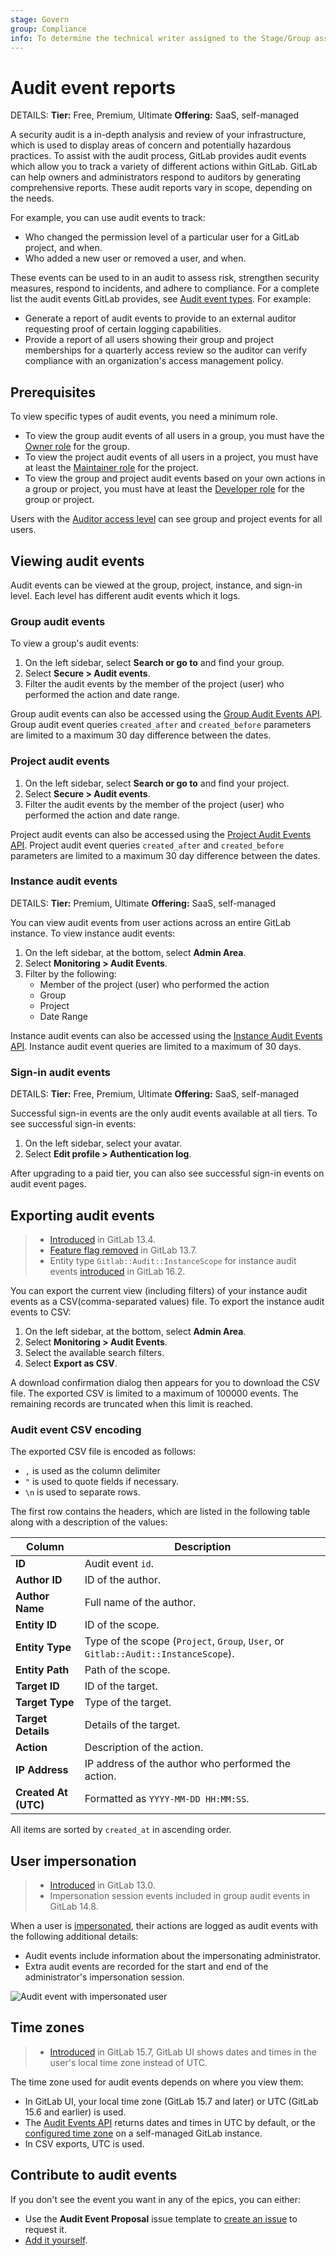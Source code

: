 ```yaml
---
stage: Govern
group: Compliance
info: To determine the technical writer assigned to the Stage/Group associated with this page, see https://handbook.gitlab.com/handbook/product/ux/technical-writing/#assignments
---
```


# Audit event reports

DETAILS:
**Tier:** Free, Premium, Ultimate
**Offering:** SaaS, self-managed

A security audit is a in-depth analysis and review of your infrastructure, which is used to display
areas of concern and potentially hazardous practices. To assist with the audit process, GitLab provides
audit events which allow you to track a variety of different actions within GitLab.
GitLab can help owners and administrators respond to auditors by generating
comprehensive reports. These audit reports vary in scope, depending on the
needs.

For example, you can use audit events to track:

- Who changed the permission level of a particular user for a GitLab project, and when.
- Who added a new user or removed a user, and when.

These events can be used to in an audit to assess risk, strengthen security measures, respond to incidents, and adhere to compliance. For a complete list the audit
events GitLab provides, see [Audit event types](../administration/audit_event_types.md). For example:

- Generate a report of audit events to provide to an external auditor requesting proof of certain logging capabilities.
- Provide a report of all users showing their group and project memberships for a quarterly access review so the auditor can verify compliance with an organization's access management policy.

## Prerequisites

To view specific types of audit events, you need a minimum role.

- To view the group audit events of all users in a group, you must have the [Owner role](../user/permissions.md#roles) for the group.
- To view the project audit events of all users in a project, you must have at least the [Maintainer role](../user/permissions.md#roles) for the project.
- To view the group and project audit events based on your own actions in a group or project, you must have at least the [Developer role](../user/permissions.md#roles)
  for the group or project.

Users with the [Auditor access level](auditor_users.md) can see group and project events for all users.

## Viewing audit events

Audit events can be viewed at the group, project, instance, and sign-in level. Each level has different audit events which it logs.

### Group audit events

To view a group's audit events:

1. On the left sidebar, select **Search or go to** and find your group.
1. Select **Secure > Audit events**.
1. Filter the audit events by the member of the project (user) who performed the action and date range.

Group audit events can also be accessed using the [Group Audit Events API](../api/audit_events.md#group-audit-events). Group audit event queries `created_after` and `created_before` parameters are limited to a maximum 30 day difference between the dates.

### Project audit events

1. On the left sidebar, select **Search or go to** and find your project.
1. Select **Secure > Audit events**.
1. Filter the audit events by the member of the project (user) who performed the action and date range.

Project audit events can also be accessed using the [Project Audit Events API](../api/audit_events.md#project-audit-events). Project audit event queries `created_after` and `created_before` parameters are limited to a maximum 30 day difference between the dates.

### Instance audit events

DETAILS:
**Tier:** Premium, Ultimate
**Offering:** SaaS, self-managed

You can view audit events from user actions across an entire GitLab instance.
To view instance audit events:

1. On the left sidebar, at the bottom, select **Admin Area**.
1. Select **Monitoring > Audit Events**.
1. Filter by the following:
   - Member of the project (user) who performed the action
   - Group
   - Project
   - Date Range

Instance audit events can also be accessed using the [Instance Audit Events API](../api/audit_events.md#instance-audit-events). Instance audit event queries are limited to a maximum of 30 days.

### Sign-in audit events

DETAILS:
**Tier:** Free, Premium, Ultimate
**Offering:** SaaS, self-managed

Successful sign-in events are the only audit events available at all tiers. To see successful sign-in events:

1. On the left sidebar, select your avatar.
1. Select **Edit profile > Authentication log**.

After upgrading to a paid tier, you can also see successful sign-in events on audit event pages.

## Exporting audit events

> - [Introduced](https://gitlab.com/gitlab-org/gitlab/-/issues/1449) in GitLab 13.4.
> - [Feature flag removed](https://gitlab.com/gitlab-org/gitlab/-/issues/285441) in GitLab 13.7.
> - Entity type `Gitlab::Audit::InstanceScope` for instance audit events [introduced](https://gitlab.com/gitlab-org/gitlab/-/issues/418185) in GitLab 16.2.

You can export the current view (including filters) of your instance audit events as a
CSV(comma-separated values) file. To export the instance audit events to CSV:

1. On the left sidebar, at the bottom, select **Admin Area**.
1. Select **Monitoring > Audit Events**.
1. Select the available search filters.
1. Select **Export as CSV**.

A download confirmation dialog then appears for you to download the CSV file. The exported CSV is limited
to a maximum of 100000 events. The remaining records are truncated when this limit is reached.

### Audit event CSV encoding

The exported CSV file is encoded as follows:

- `,` is used as the column delimiter
- `"` is used to quote fields if necessary.
- `\n` is used to separate rows.

The first row contains the headers, which are listed in the following table along
with a description of the values:

| Column                | Description                                                                        |
| --------------------- | ---------------------------------------------------------------------------------- |
| **ID**                | Audit event `id`.                                                                  |
| **Author ID**         | ID of the author.                                                                  |
| **Author Name**       | Full name of the author.                                                           |
| **Entity ID**         | ID of the scope.                                                                   |
| **Entity Type**       | Type of the scope (`Project`, `Group`, `User`, or `Gitlab::Audit::InstanceScope`). |
| **Entity Path**       | Path of the scope.                                                                 |
| **Target ID**         | ID of the target.                                                                  |
| **Target Type**       | Type of the target.                                                                |
| **Target Details**    | Details of the target.                                                             |
| **Action**            | Description of the action.                                                         |
| **IP Address**        | IP address of the author who performed the action.                                 |
| **Created At (UTC)**  | Formatted as `YYYY-MM-DD HH:MM:SS`.                                                |

All items are sorted by `created_at` in ascending order.

## User impersonation

> - [Introduced](https://gitlab.com/gitlab-org/gitlab/-/issues/536) in GitLab 13.0.
> - Impersonation session events included in group audit events in GitLab 14.8.

When a user is [impersonated](../administration/admin_area.md#user-impersonation), their actions are logged as audit events with the following additional details:

- Audit events include information about the impersonating administrator.
- Extra audit events are recorded for the start and end of the administrator's impersonation session.

![Audit event with impersonated user](img/impersonated_audit_events_v15_7.png)

## Time zones

> - [Introduced](https://gitlab.com/gitlab-org/gitlab/-/issues/242014) in GitLab 15.7, GitLab UI shows dates and times in the user's local time zone instead of UTC.

The time zone used for audit events depends on where you view them:

- In GitLab UI, your local time zone (GitLab 15.7 and later) or UTC (GitLab 15.6 and earlier) is used.
- The [Audit Events API](../api/audit_events.md) returns dates and times in UTC by default, or the
  [configured time zone](timezone.md) on a self-managed GitLab instance.
- In CSV exports, UTC is used.

## Contribute to audit events

If you don't see the event you want in any of the epics, you can either:

- Use the **Audit Event Proposal** issue template to
  [create an issue](https://gitlab.com/gitlab-org/gitlab/-/issues/new?issuable_template=Audit%20Event%20Proposal) to request it.
- [Add it yourself](../development/audit_event_guide/index.md).

